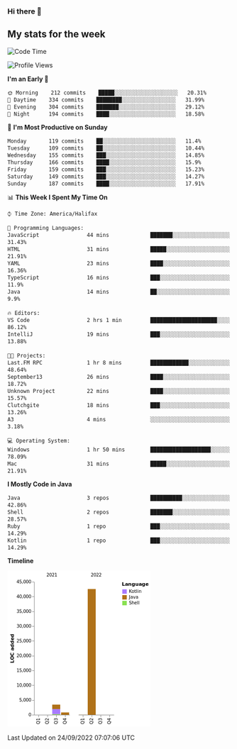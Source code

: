 ### Hi there 👋

## My stats for the week
<!--START_SECTION:waka-->
![Code Time](http://img.shields.io/badge/Code%20Time-398%20hrs%2024%20mins-blue)

![Profile Views](http://img.shields.io/badge/Profile%20Views-0-blue)

**I'm an Early 🐤** 

```text
🌞 Morning    212 commits    █████░░░░░░░░░░░░░░░░░░░░   20.31% 
🌆 Daytime    334 commits    ████████░░░░░░░░░░░░░░░░░   31.99% 
🌃 Evening    304 commits    ███████░░░░░░░░░░░░░░░░░░   29.12% 
🌙 Night      194 commits    ████░░░░░░░░░░░░░░░░░░░░░   18.58%

```
📅 **I'm Most Productive on Sunday** 

```text
Monday       119 commits    ██░░░░░░░░░░░░░░░░░░░░░░░   11.4% 
Tuesday      109 commits    ██░░░░░░░░░░░░░░░░░░░░░░░   10.44% 
Wednesday    155 commits    ███░░░░░░░░░░░░░░░░░░░░░░   14.85% 
Thursday     166 commits    ████░░░░░░░░░░░░░░░░░░░░░   15.9% 
Friday       159 commits    ███░░░░░░░░░░░░░░░░░░░░░░   15.23% 
Saturday     149 commits    ███░░░░░░░░░░░░░░░░░░░░░░   14.27% 
Sunday       187 commits    ████░░░░░░░░░░░░░░░░░░░░░   17.91%

```


📊 **This Week I Spent My Time On** 

```text
⌚︎ Time Zone: America/Halifax

💬 Programming Languages: 
JavaScript               44 mins             ███████░░░░░░░░░░░░░░░░░░   31.43% 
HTML                     31 mins             █████░░░░░░░░░░░░░░░░░░░░   21.91% 
YAML                     23 mins             ████░░░░░░░░░░░░░░░░░░░░░   16.36% 
TypeScript               16 mins             ███░░░░░░░░░░░░░░░░░░░░░░   11.9% 
Java                     14 mins             ██░░░░░░░░░░░░░░░░░░░░░░░   9.9%

🔥 Editors: 
VS Code                  2 hrs 1 min         █████████████████████░░░░   86.12% 
IntelliJ                 19 mins             ███░░░░░░░░░░░░░░░░░░░░░░   13.88%

🐱‍💻 Projects: 
Last.FM RPC              1 hr 8 mins         ████████████░░░░░░░░░░░░░   48.64% 
September13              26 mins             ████░░░░░░░░░░░░░░░░░░░░░   18.72% 
Unknown Project          22 mins             ████░░░░░░░░░░░░░░░░░░░░░   15.57% 
Clutchgite               18 mins             ███░░░░░░░░░░░░░░░░░░░░░░   13.26% 
A3                       4 mins              ░░░░░░░░░░░░░░░░░░░░░░░░░   3.18%

💻 Operating System: 
Windows                  1 hr 50 mins        ███████████████████░░░░░░   78.09% 
Mac                      31 mins             █████░░░░░░░░░░░░░░░░░░░░   21.91%

```

**I Mostly Code in Java** 

```text
Java                     3 repos             ██████████░░░░░░░░░░░░░░░   42.86% 
Shell                    2 repos             ███████░░░░░░░░░░░░░░░░░░   28.57% 
Ruby                     1 repo              ███░░░░░░░░░░░░░░░░░░░░░░   14.29% 
Kotlin                   1 repo              ███░░░░░░░░░░░░░░░░░░░░░░   14.29%

```


**Timeline**

![Chart not found](https://raw.githubusercontent.com/lyndseyy/lyndseyy/main/charts/bar_graph.png) 


 Last Updated on 24/09/2022 07:07:06 UTC
<!--END_SECTION:waka-->